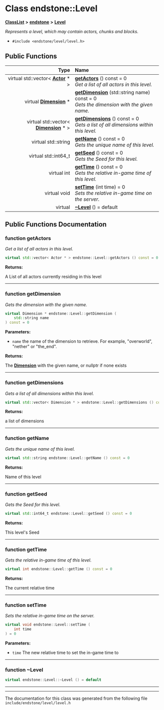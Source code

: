 

# Class endstone::Level



[**ClassList**](annotated.md) **>** [**endstone**](namespaceendstone.md) **>** [**Level**](classendstone_1_1Level.md)



_Represents a level, which may contain actors, chunks and blocks._ 

* `#include <endstone/level/level.h>`





































## Public Functions

| Type | Name |
| ---: | :--- |
| virtual std::vector&lt; [**Actor**](classendstone_1_1Actor.md) \* &gt; | [**getActors**](#function-getactors) () const = 0<br>_Get a list of all actors in this level._  |
| virtual [**Dimension**](classendstone_1_1Dimension.md) \* | [**getDimension**](#function-getdimension) (std::string name) const = 0<br>_Gets the dimension with the given name._  |
| virtual std::vector&lt; [**Dimension**](classendstone_1_1Dimension.md) \* &gt; | [**getDimensions**](#function-getdimensions) () const = 0<br>_Gets a list of all dimensions within this level._  |
| virtual std::string | [**getName**](#function-getname) () const = 0<br>_Gets the unique name of this level._  |
| virtual std::int64\_t | [**getSeed**](#function-getseed) () const = 0<br>_Gets the Seed for this level._  |
| virtual int | [**getTime**](#function-gettime) () const = 0<br>_Gets the relative in-game time of this level._  |
| virtual void | [**setTime**](#function-settime) (int time) = 0<br>_Sets the relative in-game time on the server._  |
| virtual  | [**~Level**](#function-level) () = default<br> |




























## Public Functions Documentation




### function getActors 

_Get a list of all actors in this level._ 
```C++
virtual std::vector< Actor * > endstone::Level::getActors () const = 0
```





**Returns:**

A List of all actors currently residing in this level 





        

<hr>



### function getDimension 

_Gets the dimension with the given name._ 
```C++
virtual Dimension * endstone::Level::getDimension (
    std::string name
) const = 0
```





**Parameters:**


* `name` the name of the dimension to retrieve. For example, "overworld", "nether" or "the\_end".



**Returns:**

The [**Dimension**](classendstone_1_1Dimension.md) with the given name, or nullptr if none exists 





        

<hr>



### function getDimensions 

_Gets a list of all dimensions within this level._ 
```C++
virtual std::vector< Dimension * > endstone::Level::getDimensions () const = 0
```





**Returns:**

a list of dimensions 





        

<hr>



### function getName 

_Gets the unique name of this level._ 
```C++
virtual std::string endstone::Level::getName () const = 0
```





**Returns:**

Name of this level 





        

<hr>



### function getSeed 

_Gets the Seed for this level._ 
```C++
virtual std::int64_t endstone::Level::getSeed () const = 0
```





**Returns:**

This level's Seed 





        

<hr>



### function getTime 

_Gets the relative in-game time of this level._ 
```C++
virtual int endstone::Level::getTime () const = 0
```





**Returns:**

The current relative time 





        

<hr>



### function setTime 

_Sets the relative in-game time on the server._ 
```C++
virtual void endstone::Level::setTime (
    int time
) = 0
```





**Parameters:**


* `time` The new relative time to set the in-game time to 




        

<hr>



### function ~Level 

```C++
virtual endstone::Level::~Level () = default
```




<hr>

------------------------------
The documentation for this class was generated from the following file `include/endstone/level/level.h`


